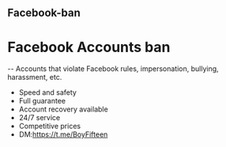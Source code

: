 ## Facebook-ban
# Facebook Accounts ban 
-- Accounts that violate Facebook rules, impersonation, bullying, harassment, etc. 
- Speed and safety 
- Full guarantee
- Account recovery available
- 24/7 service 
- Competitive prices
- DM:https://t.me/BoyFifteen
  
 
